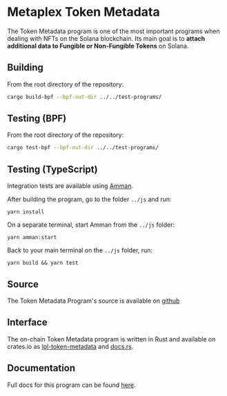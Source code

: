 # Metaplex Token Metadata

The Token Metadata program is one of the most important programs when dealing with NFTs on the Solana blockchain. Its main goal is to **attach additional data to Fungible or Non-Fungible Tokens** on Solana.

## Building

From the root directory of the repository:
```sh
cargo build-bpf --bpf-out-dir ../../test-programs/
```

## Testing (BPF)
From the root directory of the repository:
```sh
cargo test-bpf --bpf-out-dir ../../test-programs/
```

## Testing (TypeScript)
Integration tests are available using [Amman](https://github.com/metaplex-foundation/amman).

After building the program, go to the folder `../js` and run:
```
yarn install
```

On a separate terminal, start Amman from the `../js` folder:
```
yarn amman:start
```

Back to your main terminal on the `../js` folder, run:
```
yarn build && yarn test
```

## Source

The Token Metadata Program's source is available on
[github](https://github.com/metaplex-foundation/metaplex-program-library)

## Interface

The on-chain Token Metadata program is written in Rust and available on crates.io as
[lpl-token-metadata](https://crates.io/crates/lpl-token-metadata) and
[docs.rs](https://docs.rs/lpl-token-metadata).

## Documentation

Full docs for this program can be found [here](https://docs.metaplex.com/programs/token-metadata/).
